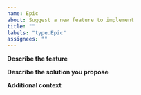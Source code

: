 ```yaml
---
name: Epic
about: Suggest a new feature to implement
title: ""
labels: "type.Epic"
assignees: ""
---
```


**Describe the feature**

<!-- A clear and concise description of what you want to
happen or see changed. -->

**Describe the solution you propose**

<!-- A clear and concise description of any
alternative solutions or features you've considered. -->

**Additional context**

<!-- Add any other context or screenshots about the issue
here. -->
